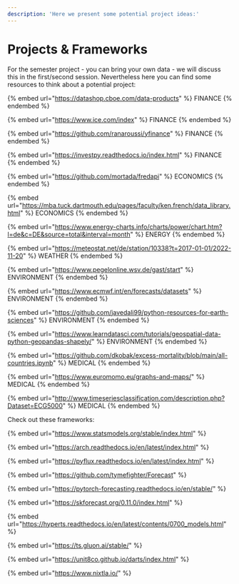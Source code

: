 ```yaml
---
description: 'Here we present some potential project ideas:'
---
```


# Projects & Frameworks

For the semester project - you can bring your own data - we will discuss this in the first/second session. Nevertheless here you can find some resources to think about a potential project:

{% embed url="https://datashop.cboe.com/data-products" %}
FINANCE
{% endembed %}

{% embed url="https://www.ice.com/index" %}
FINANCE
{% endembed %}

{% embed url="https://github.com/ranaroussi/yfinance" %}
FINANCE
{% endembed %}

{% embed url="https://investpy.readthedocs.io/index.html" %}
FINANCE
{% endembed %}

{% embed url="https://github.com/mortada/fredapi" %}
ECONOMICS
{% endembed %}

{% embed url="https://mba.tuck.dartmouth.edu/pages/faculty/ken.french/data_library.html" %}
ECONOMICS
{% endembed %}

{% embed url="https://www.energy-charts.info/charts/power/chart.htm?l=de&c=DE&source=total&interval=month" %}
ENERGY
{% endembed %}

{% embed url="https://meteostat.net/de/station/10338?t=2017-01-01/2022-11-20" %}
WEATHER
{% endembed %}

{% embed url="https://www.pegelonline.wsv.de/gast/start" %}
ENVIRONMENT
{% endembed %}

{% embed url="https://www.ecmwf.int/en/forecasts/datasets" %}
ENVIRONMENT
{% endembed %}

{% embed url="https://github.com/javedali99/python-resources-for-earth-sciences" %}
ENVIRONMENT
{% endembed %}

{% embed url="https://www.learndatasci.com/tutorials/geospatial-data-python-geopandas-shapely/" %}
ENVIRONMENT
{% endembed %}

{% embed url="https://github.com/dkobak/excess-mortality/blob/main/all-countries.ipynb" %}
MEDICAL
{% endembed %}

{% embed url="https://www.euromomo.eu/graphs-and-maps/" %}
MEDICAL
{% endembed %}

{% embed url="http://www.timeseriesclassification.com/description.php?Dataset=ECG5000" %}
MEDICAL
{% endembed %}

Check out these frameworks:

{% embed url="https://www.statsmodels.org/stable/index.html" %}

{% embed url="https://arch.readthedocs.io/en/latest/index.html" %}

{% embed url="https://pyflux.readthedocs.io/en/latest/index.html" %}

{% embed url="https://github.com/tymefighter/Forecast" %}

{% embed url="https://pytorch-forecasting.readthedocs.io/en/stable/" %}

{% embed url="https://skforecast.org/0.11.0/index.html" %}

{% embed url="https://hyperts.readthedocs.io/en/latest/contents/0700_models.html" %}

{% embed url="https://ts.gluon.ai/stable/" %}

{% embed url="https://unit8co.github.io/darts/index.html" %}

{% embed url="https://www.nixtla.io/" %}
